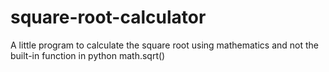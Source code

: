 # square-root-calculator
A little program to calculate the square root using mathematics and not the built-in function in python math.sqrt()
